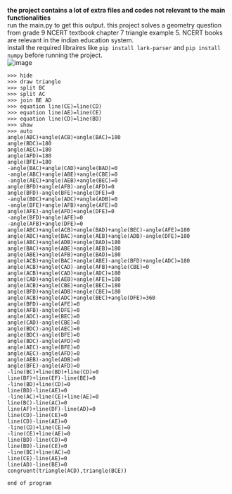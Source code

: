 <b> the project contains a lot of extra files and codes not relevant to the main functionalities </b> <br>
run the main.py to get this output. this project solves a geometry question from grade 9 NCERT textbook chapter 7 triangle example 5. NCERT books are relevant in the indian education system. <br>
install the required libraires like ``pip install lark-parser`` and ``pip install numpy`` before running the project. <br>
![image](https://github.com/user-attachments/assets/2d33fcff-9a10-4c2d-ab31-f45abc1011f9) <br>
```
>>> hide
>>> draw triangle
>>> split BC
>>> split AC
>>> join BE AD
>>> equation line(CE)=line(CD)
>>> equation line(AE)=line(CE)
>>> equation line(CD)=line(BD)
>>> show
>>> auto
angle(ABC)+angle(ACB)+angle(BAC)=180
angle(BDC)=180
angle(AEC)=180
angle(AFD)=180
angle(BFE)=180
-angle(BAC)+angle(CAD)+angle(BAD)=0
-angle(ABC)+angle(ABE)+angle(CBE)=0
-angle(AEC)+angle(AEB)+angle(BEC)=0
angle(BFD)+angle(AFB)-angle(AFD)=0
angle(BFD)-angle(BFE)+angle(DFE)=0
-angle(BDC)+angle(ADC)+angle(ADB)=0
-angle(BFE)+angle(AFB)+angle(AFE)=0
angle(AFE)-angle(AFD)+angle(DFE)=0
-angle(BFD)+angle(AFE)=0
-angle(AFB)+angle(DFE)=0
angle(ABC)+angle(ACB)+angle(BAD)+angle(BEC)-angle(AFE)=180
angle(ABC)+angle(BAC)+angle(AEB)+angle(ADB)-angle(DFE)=180
angle(ABC)+angle(ADB)+angle(BAD)=180
angle(BAC)+angle(ABE)+angle(AEB)=180
angle(ABE)+angle(AFB)+angle(BAD)=180
angle(ACB)+angle(BAC)+angle(ABE)-angle(BFD)+angle(ADC)=180
angle(ACB)+angle(CAD)-angle(AFB)+angle(CBE)=0
angle(ACB)+angle(CAD)+angle(ADC)=180
angle(CAD)+angle(AEB)+angle(AFE)=180
angle(ACB)+angle(CBE)+angle(BEC)=180
angle(BFD)+angle(ADB)+angle(CBE)=180
angle(ACB)+angle(ADC)+angle(BEC)+angle(DFE)=360
angle(BFD)-angle(AFE)=0
angle(AFB)-angle(DFE)=0
angle(ADC)-angle(BEC)=0
angle(CAD)-angle(CBE)=0
angle(BDC)-angle(AEC)=0
angle(BDC)-angle(BFE)=0
angle(BDC)-angle(AFD)=0
angle(AEC)-angle(BFE)=0
angle(AEC)-angle(AFD)=0
angle(AEB)-angle(ADB)=0
angle(BFE)-angle(AFD)=0
-line(BC)+line(BD)+line(CD)=0
line(BF)+line(EF)-line(BE)=0
-line(BD)+line(CD)=0
line(BD)-line(AE)=0
-line(AC)+line(CE)+line(AE)=0
line(BC)-line(AC)=0
line(AF)+line(DF)-line(AD)=0
line(CD)-line(CE)=0
line(CD)-line(AE)=0
-line(CD)+line(CE)=0
-line(CE)+line(AE)=0
line(BD)-line(CD)=0
line(BD)-line(CE)=0
-line(BC)+line(AC)=0
line(CE)-line(AE)=0
line(AD)-line(BE)=0
congruent(triangle(ACD),triangle(BCE))

end of program
```
